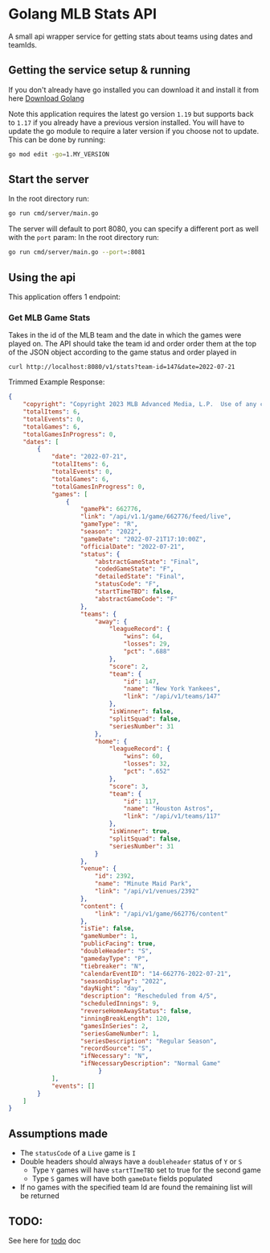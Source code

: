# Golang MLB Stats API 
A small api wrapper service for getting stats about teams using dates and teamIds.

## Getting the service setup & running
If you don't already have go installed you can download it and install it from here [Download Golang](https://go.dev/doc/install)

Note this application requires the latest go version `1.19` but supports back to `1.17` if you already have a previous version
installed.  You will have to update the go module to require a later version if you choose not to update.  This can be done by 
running: 
```sh
go mod edit -go=1.MY_VERSION
```

## Start the server
In the root directory run:
```sh
go run cmd/server/main.go
```
The server will default to port 8080, you can specify a different port as well with the `port` param:
In the root directory run:
```sh
go run cmd/server/main.go --port=:8081
```

## Using the api
This application offers 1 endpoint:

### Get MLB Game Stats
Takes in the id of the MLB team and the date in which the games were played on.  The API should take
the team id and order order them at the top of the JSON object according to the game status and order played in
```
curl http://localhost:8080/v1/stats?team-id=147&date=2022-07-21
```
Trimmed Example Response:
```json
{
    "copyright": "Copyright 2023 MLB Advanced Media, L.P.  Use of any content on this page acknowledges agreement to the terms posted here http://gdx.mlb.com/components/copyright.txt",
    "totalItems": 6,
    "totalEvents": 0,
    "totalGames": 6,
    "totalGamesInProgress": 0,
    "dates": [
        {
            "date": "2022-07-21",
            "totalItems": 6,
            "totalEvents": 0,
            "totalGames": 6,
            "totalGamesInProgress": 0,
            "games": [
                {
                    "gamePk": 662776,
                    "link": "/api/v1.1/game/662776/feed/live",
                    "gameType": "R",
                    "season": "2022",
                    "gameDate": "2022-07-21T17:10:00Z",
                    "officialDate": "2022-07-21",
                    "status": {
                        "abstractGameState": "Final",
                        "codedGameState": "F",
                        "detailedState": "Final",
                        "statusCode": "F",
                        "startTimeTBD": false,
                        "abstractGameCode": "F"
                    },
                    "teams": {
                        "away": {
                            "leagueRecord": {
                                "wins": 64,
                                "losses": 29,
                                "pct": ".688"
                            },
                            "score": 2,
                            "team": {
                                "id": 147,
                                "name": "New York Yankees",
                                "link": "/api/v1/teams/147"
                            },
                            "isWinner": false,
                            "splitSquad": false,
                            "seriesNumber": 31
                        },
                        "home": {
                            "leagueRecord": {
                                "wins": 60,
                                "losses": 32,
                                "pct": ".652"
                            },
                            "score": 3,
                            "team": {
                                "id": 117,
                                "name": "Houston Astros",
                                "link": "/api/v1/teams/117"
                            },
                            "isWinner": true,
                            "splitSquad": false,
                            "seriesNumber": 31
                        }
                    },
                    "venue": {
                        "id": 2392,
                        "name": "Minute Maid Park",
                        "link": "/api/v1/venues/2392"
                    },
                    "content": {
                        "link": "/api/v1/game/662776/content"
                    },
                    "isTie": false,
                    "gameNumber": 1,
                    "publicFacing": true,
                    "doubleHeader": "S",
                    "gamedayType": "P",
                    "tiebreaker": "N",
                    "calendarEventID": "14-662776-2022-07-21",
                    "seasonDisplay": "2022",
                    "dayNight": "day",
                    "description": "Rescheduled from 4/5",
                    "scheduledInnings": 9,
                    "reverseHomeAwayStatus": false,
                    "inningBreakLength": 120,
                    "gamesInSeries": 2,
                    "seriesGameNumber": 1,
                    "seriesDescription": "Regular Season",
                    "recordSource": "S",
                    "ifNecessary": "N",
                    "ifNecessaryDescription": "Normal Game"
                         }
            ],
            "events": []
        }
    ]
}         
```

## Assumptions made
- The `statusCode` of a `Live` game is `I`
- Double headers should always have a `doubleheader` status of `Y` or `S`
    - Type `Y` games will have `startTImeTBD` set to true for the second game
    - Type `S` games will have both `gameDate` fields populated 
- If no games with the specified team Id are found the remaining list will be returned

## TODO:
See here for [todo](todo.md) doc